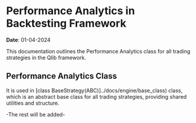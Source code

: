 # Performance Analytics in Backtesting Framework

**Date**: 01-04-2024  

This documentation outlines the Performance Analytics class for all trading strategies in the Qlib framework.

## Performance Analytics Class

It is used in [class BaseStrategy(ABC)]../docs/engine/base_class) class, which is an abstract base class for all trading strategies, providing shared utilities and structure.

-The rest will be added-
